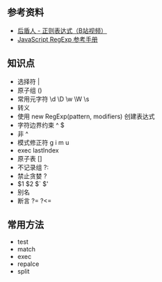 ## 参考资料
 - [后盾人 - 正则表达式（B站视频）](https://www.bilibili.com/video/BV12J41147fC)
 - [JavaScript RegExp 参考手册](https://www.w3school.com.cn/jsref/jsref_obj_regexp.asp)

## 知识点
 - 选择符 |
 - 原子组 ()
 - 常用元字符 \d \D \w \W \s
 - 转义
 - 使用 new RegExp(pattern, modifiers) 创建表达式
 - 字符边界约束 ^ $
 - 非 ^
 - 模式修正符 g i m u
 - exec lastIndex
 - 原子表 []
 - 不记录组 ?:
 - 禁止贪婪 ?
 - $1 $2 $` $' 
 - 别名
 - 断言 ?= ?<=

## 常用方法
 - test
 - match
 - exec
 - repalce
 - split
